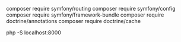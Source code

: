 composer require symfony/routing
composer require symfony/config
composer require symfony/framework-bundle
composer require doctrine/annotations
composer require doctrine/cache

php -S localhost:8000
